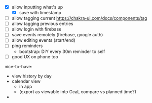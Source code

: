 - [x] allow inputting what's up
  - [x] save with timestamp
- [ ] allow tagging current
      https://chakra-ui.com/docs/components/tag
- [ ] allow tagging previous entries
- [ ] allow login with firebase
- [ ] save events remotely (firebase, google auth)
- [ ] allow editing events (start/end)
- [ ] ping reminders
  - bootstrap: DIY every 30m reminder to self
- [ ] good UX on phone too

nice-to-have:

- view history by day
- calendar view
  - in app
  - (export as viewable into Gcal, compare vs planned time?)
-
